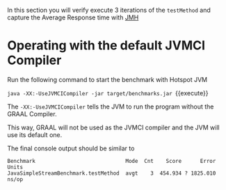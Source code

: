 In this section you will verify execute 3 iterations of the 
`testMethod` and capture the Average Response time with [JMH](http://openjdk.java.net/projects/code-tools/jmh/)

# Operating with the default JVMCI Compiler 

Run the following command to start the benchmark with Hotspot JVM 

`java -XX:-UseJVMCICompiler -jar target/benchmarks.jar `{{execute}}

The `-XX:-UseJVMCICompiler` tells the JVM to run the program  without the GRAAL Compiler.

This way, GRAAL will not be used as the JVMCI compiler and the JVM will use its default one.


The final console output should be similar to
```
Benchmark                             Mode  Cnt    Score      Error  Units
JavaSimpleStreamBenchmark.testMethod  avgt    3  454.934 ? 1825.010  ns/op
```


